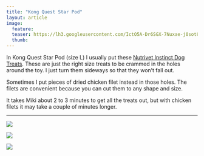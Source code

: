 ```yaml
---
title: "Kong Quest Star Pod"
layout: article
image:
  feature:
  teaser: https://lh3.googleusercontent.com/IctO5A-Dr6SGX-7Nuxae-j0sot83GrjF7Ego2-7C1g0=w245
  thumb:
---
```


In Kong Quest Star Pod (size L) I usually put these [Nutrivet Instinct Dog Treats](http://www.zooplus.fi/esearch.htm#q=dog%20treat). These are just the right size treats to be crammed in the holes around the toy. I just turn them sideways so that they won’t fall out.

Sometimes I put pieces of dried chicken filet instead in those holes. The filets are convenient because you can cut them to any shape and size.

It takes Miki about 2 to 3 minutes to get all the treats out, but with chicken filets it may take a couple of minutes longer.

---

[![](https://lh3.googleusercontent.com/io8Mbgk1-tOhdlHQ0UiIVxBqb7fh8_mbkxVsXNEL5hE=w800)](https://lh3.googleusercontent.com/io8Mbgk1-tOhdlHQ0UiIVxBqb7fh8_mbkxVsXNEL5hE=s0)

[![](https://lh3.googleusercontent.com/vvLlVhLe-pqU9878saZo0ruzKcEiic_MiYDb79rmusg=w800)](https://lh3.googleusercontent.com/vvLlVhLe-pqU9878saZo0ruzKcEiic_MiYDb79rmusg=s0)

[![](https://lh3.googleusercontent.com/bEG31Ym7OFEak-bAmay1NEd3p5dUtRLSGenBWRWN2Rs=w800)](https://lh3.googleusercontent.com/bEG31Ym7OFEak-bAmay1NEd3p5dUtRLSGenBWRWN2Rs=s0)
